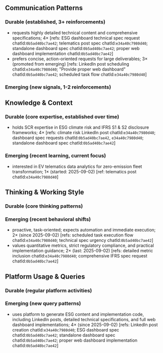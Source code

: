 ## Communication Patterns
### Durable (established, 3+ reinforcements)
- requests highly detailed technical content and comprehensive specifications; 4× [refs: ESG dashboard technical spec request chatId:`0b5ad40bc7ae42`; telematics post spec chatId:`e34a40c7980d40`; standalone dashboard spec chatId:`0b5ad40bc7ae42`; proper web dashboard implementation chatId:`0b5ad40bc7ae42`]
- prefers concise, action-oriented requests for large deliverables; 3× (promoted from emerging) [refs: LinkedIn post scheduling chatId:`e34a40c7980d40`; "Provide proper web dashboard" chatId:`0b5ad40bc7ae42`; scheduled task flow chatId:`e34a40c7980d40`]

### Emerging (new signals, 1-2 reinforcements)

## Knowledge & Context
### Durable (core expertise, established over time)
- holds SCR expertise in ESG climate risk and IFRS S1 & S2 disclosure frameworks; 4× [refs: climate risk LinkedIn post chatId:`e34a40c7980d40`; dashboard spec requests chatId:`0b5ad40bc7ae42`, `e34a40c7980d40`; standalone dashboard spec chatId:`0b5ad40bc7ae42`]

### Emerging (recent learning, current focus)
- interested in EV telematics data analytics for zero-emission fleet transformation; 1× (started: 2025-09-02) [ref: telematics post chatId:`e34a40c7980d40`]

## Thinking & Working Style
### Durable (core thinking patterns)

### Emerging (recent behavioral shifts)
- proactive, task-oriented; expects automation and immediate execution; 2× (since 2025-09-02) [refs: scheduled task execution flow chatId:`e34a40c7980d40`; technical spec urgency chatId:`0b5ad40bc7ae42`]
- values quantitative metrics, strict regulatory compliance, and practical implementation guidance; 2× (last: 2025-09-02) [refs: detailed metric inclusion chatId:`e34a40c7980d40`; comprehensive IFRS spec request chatId:`0b5ad40bc7ae42`]

## Platform Usage & Queries
### Durable (regular platform activities)

### Emerging (new query patterns)
- uses platform to generate ESG content and implementation code, including LinkedIn posts, detailed technical specifications, and full web dashboard implementations; 4× (since 2025-09-02) [refs: LinkedIn post creation chatId:`e34a40c7980d40`; ESG dashboard spec chatId:`0b5ad40bc7ae42`; standalone dashboard spec chatId:`0b5ad40bc7ae42`; proper web dashboard implementation chatId:`0b5ad40bc7ae42`]